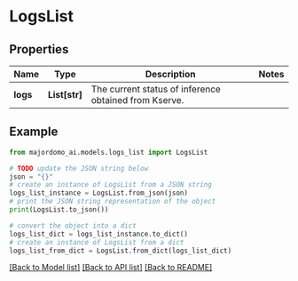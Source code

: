 # LogsList


## Properties

Name | Type | Description | Notes
------------ | ------------- | ------------- | -------------
**logs** | **List[str]** | The current status of inference obtained from Kserve. | 

## Example

```python
from majordomo_ai.models.logs_list import LogsList

# TODO update the JSON string below
json = "{}"
# create an instance of LogsList from a JSON string
logs_list_instance = LogsList.from_json(json)
# print the JSON string representation of the object
print(LogsList.to_json())

# convert the object into a dict
logs_list_dict = logs_list_instance.to_dict()
# create an instance of LogsList from a dict
logs_list_from_dict = LogsList.from_dict(logs_list_dict)
```
[[Back to Model list]](../README.md#documentation-for-models) [[Back to API list]](../README.md#documentation-for-api-endpoints) [[Back to README]](../README.md)


